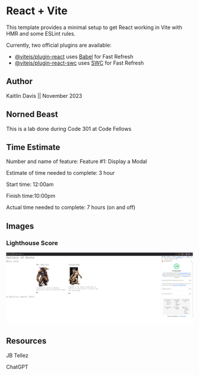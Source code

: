 # React + Vite

This template provides a minimal setup to get React working in Vite with HMR and some ESLint rules.

Currently, two official plugins are available:

- [@vitejs/plugin-react](https://github.com/vitejs/vite-plugin-react/blob/main/packages/plugin-react/README.md) uses [Babel](https://babeljs.io/) for Fast Refresh
- [@vitejs/plugin-react-swc](https://github.com/vitejs/vite-plugin-react-swc) uses [SWC](https://swc.rs/) for Fast Refresh


## Author

Kaitlin Davis || November 2023

## Norned Beast

This is a lab done during Code 301 at Code Fellows

## Time Estimate

Number and name of feature: Feature #1: Display a Modal


Estimate of time needed to complete: 3 hour

Start time: 12:00am

Finish time:10:00pm 

Actual time needed to complete: 7 hours (on and off)

## Images

### Lighthouse Score

![Lighthouse Score](img/lightlab3.png "Lighthouse Score")

## Resources

JB Tellez

ChatGPT

